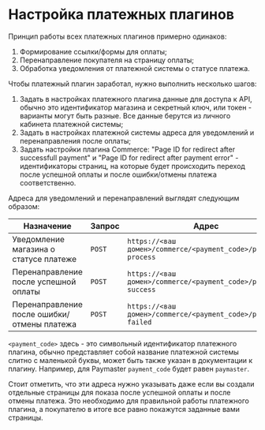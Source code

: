 # Настройка платежных плагинов

Принцип работы всех платежных плагинов примерно одинаков:

1. Формирование ссылки/формы для оплаты;
2. Перенаправление покупателя на страницу оплаты;
3. Обработка уведомления от платежной системы о статусе платежа.

Чтобы платежный плагин заработал, нужно выполнить несколько шагов:

1. Задать в настройках платежного плагина данные для доступа к API, обычно это идентификатор магазина и секретный ключ, или токен - варианты могут быть разные. Все данные берутся из личного кабинета платежной системы;
2. Задать в настройках платежной системы адреса для уведомлений и перенаправления после оплаты;
3. Задать настройки плагина Commerce: "Page ID for redirect after successfull payment" и "Page ID for redirect after payment error" - идентификаторы страниц, на которые будет происходить переход после успешной оплаты и после ошибки/отмены платежа соответственно.

Адреса для уведомлений и перенаправлений выглядят следующим образом:

| Назначение                                  | Запрос | Адрес                                                         |
| ------------------------------------------- | ------ | ------------------------------------------------------------- |
| Уведомление магазина о статусе платеже      | `POST` | `https://<ваш домен>/commerce/<payment_code>/payment-process` |
| Перенаправление после успешной оплаты       | `POST` | `https://<ваш домен>/commerce/<payment_code>/payment-success` |
| Перенаправление после ошибки/отмены платежа | `POST` | `https://<ваш домен>/commerce/<payment_code>/payment-failed`  |

`<payment_code>` здесь - это символьный идентификатор платежного плагина, обычно представляет собой название платежной системы слитно с маленькой буквы, может быть также указан в документации к плагину. Например, для Paymaster `payment_code` будет равен `paymaster`.

Стоит отметить, что эти адреса нужно указывать даже если вы создали отдельные страницы для показа после успешной оплаты и после отмены платежа. Это необходимо для правильной работы платежного плагина, а покупателю в итоге все равно покажутся заданные вами страницы.
